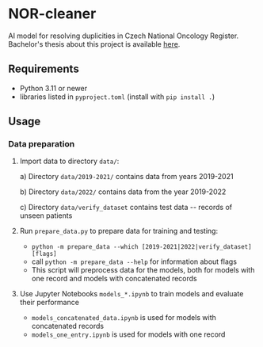 # NOR-cleaner
AI model for resolving duplicities in Czech National Oncology Register.
Bachelor's thesis about this project is available [here](https://is.muni.cz/th/lkudy/development_of_data_deduplication_model_nor.pdf).

## Requirements
- Python 3.11 or newer
- libraries listed in `pyproject.toml` (install with `pip install .`)

## Usage
### Data preparation
1. Import data to directory `data/`:

    a) Directory `data/2019-2021/` contains data from years 2019-2021

    b) Directory `data/2022/` contains data from the year 2019-2022

    c) Directory `data/verify_dataset` contains test data -- records of unseen patients
2. Run `prepare_data.py` to prepare data for training and testing:
    - `python -m prepare_data --which [2019-2021|2022|verify_dataset] [flags]`
    - call `python -m prepare_data --help` for information about flags
    - This script will preprocess data for the models, both for models with one record and models with concatenated records
3. Use Jupyter Notebooks `models_*.ipynb` to train models and evaluate their performance
    - `models_concatenated_data.ipynb` is used for models with concatenated records
    - `models_one_entry.ipynb` is used for models with one record
